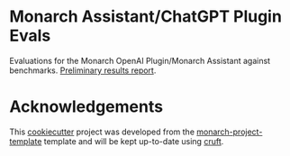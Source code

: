 # Monarch Assistant/ChatGPT Plugin Evals

Evaluations for the Monarch OpenAI Plugin/Monarch Assistant against benchmarks. [Preliminary results report](https://htmlpreview.github.io/?https://github.com/monarch-initiative/oai-plugin-evals/blob/main/r_viz/monarch_assistant_evals.html).

# Acknowledgements

This [cookiecutter](https://cookiecutter.readthedocs.io/en/stable/README.html) project was developed from the [monarch-project-template](https://github.com/monarch-initiative/monarch-project-template) template and will be kept up-to-date using [cruft](https://cruft.github.io/cruft/).